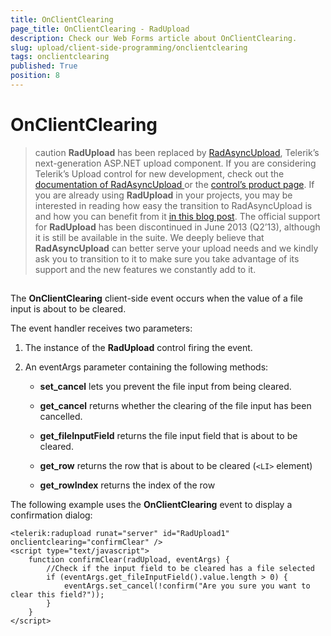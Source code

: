 ```yaml
---
title: OnClientClearing
page_title: OnClientClearing - RadUpload
description: Check our Web Forms article about OnClientClearing.
slug: upload/client-side-programming/onclientclearing
tags: onclientclearing
published: True
position: 8
---
```


# OnClientClearing



>caution  **RadUpload** has been replaced by [RadAsyncUpload](https://demos.telerik.com/aspnet-ajax/asyncupload/examples/overview/defaultcs.aspx), Telerik’s next-generation ASP.NET upload component. If you are considering Telerik’s Upload control for new development, check out the [documentation of RadAsyncUpload ](https://www.telerik.com/help/aspnet-ajax/asyncupload-overview.html) or the [control’s product page](https://www.telerik.com/products/aspnet-ajax/asyncupload.aspx). If you are already using **RadUpload** in your projects, you may be interested in reading how easy the transition to RadAsyncUpload is and how you can benefit from it [in this blog post](https://blogs.telerik.com/blogs/12-12-05/the-case-of-telerik-s-new-old-asp.net-ajax-upload-control-radasyncupload). The official support for **RadUpload** has been discontinued in June 2013 (Q2’13), although it is still be available in the suite. We deeply believe that **RadAsyncUpload** can better serve your upload needs and we kindly ask you to transition to it to make sure you take advantage of its support and the new features we constantly add to it.
>


## 

The **OnClientClearing** client-side event occurs when the value of a file input is about to be cleared.

The event handler receives two parameters:

1. The instance of the **RadUpload** control firing the event.

1. An eventArgs parameter containing the following methods:

	* **set_cancel** lets you prevent the file input from being cleared.

	* **get_cancel** returns whether the clearing of the file input has been cancelled.

	* **get_fileInputField** returns the file input field that is about to be cleared.

	* **get_row** returns the row that is about to be cleared (`<LI>` element)

	* **get_rowIndex** returns the index of the row

The following example uses the **OnClientClearing** event to display a confirmation dialog:

````ASPNET
<telerik:radupload runat="server" id="RadUpload1" onclientclearing="confirmClear" />
<script type="text/javascript">
    function confirmClear(radUpload, eventArgs) {
        //Check if the input field to be cleared has a file selected    
        if (eventArgs.get_fileInputField().value.length > 0) {
            eventArgs.set_cancel(!confirm("Are you sure you want to clear this field?"));
        }
    }
</script>
````


